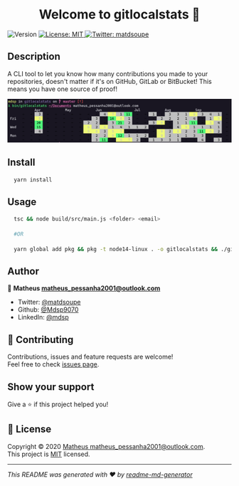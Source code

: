 <h1 align="center">Welcome to gitlocalstats 👋</h1>
<p>
  <img alt="Version" src="https://img.shields.io/badge/version-1.0.0-blue.svg?cacheSeconds=2592000" />
  <a href="a" target="_blank">
    <img alt="License: MIT" src="https://img.shields.io/badge/License-MIT-yellow.svg" />
  </a>
  <a href="https://twitter.com/matdsoupe" target="_blank">
    <img alt="Twitter: matdsoupe" src="https://img.shields.io/twitter/follow/matdsoupe.svg?style=social" />
  </a>
</p>

## Description

A CLI tool to let you know how many contributions you made to your repositories, doesn't matter if it's on GitHub, GitLab or BitBucket! This means you have one source of proof!

<div align="center" width="30%">
  <img src="./assets/gitlocalstats.png" alt="sample of gitlocalstats output"/>
</div>

## Install

```sh
  yarn install
```

## Usage

```sh
  tsc && node build/src/main.js <folder> <email>

  #OR

  yarn global add pkg && pkg -t node14-linux . -o gitlocalstats && ./gitlocalstats <folder> <email>
```

## Author

👤 **Matheus <matheus_pessanha2001@outlook.com>**

* Twitter: [@matdsoupe](https://twitter.com/matdsoupe)
* Github: [@Mdsp9070](https://github.com/Mdsp9070)
* LinkedIn: [@mdsp](https://linkedin.com/in/mdsp)

## 🤝 Contributing

Contributions, issues and feature requests are welcome!<br />Feel free to check [issues page](https://github.com/Mdsp9070/gitlocalstats/issues).

## Show your support

Give a ⭐️ if this project helped you!

## 📝 License

Copyright © 2020 [Matheus <matheus_pessanha2001@outlook.com>](https://github.com/Mdsp9070).<br />
This project is [MIT](https://github.com/Mdsp9070/gitlocalstats/blob/master/LICENSE) licensed.

***
_This README was generated with ❤️ by [readme-md-generator](https://github.com/kefranabg/readme-md-generator)_
